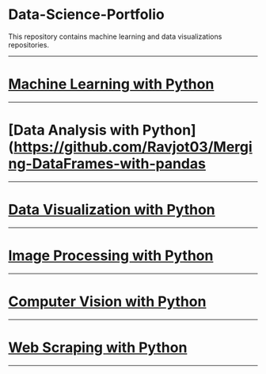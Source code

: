 # Data-Science-Portfolio
This repository contains machine learning and data visualizations repositories.

------------------------------------------------------------------------------------

# [Machine Learning with Python](https://github.com/Ravjot03/Machine-Learning-with-Python)

------------------------------------------------------------------------------------

# [Data Analysis with Python](https://github.com/Ravjot03/Merging-DataFrames-with-pandas

------------------------------------------------------------------------------------

# [Data Visualization with Python](https://github.com/Ravjot03/Data-Visualization-with-Python)

------------------------------------------------------------------------------------

# [Image Processing with Python](https://github.com/Ravjot03/Image-Processing)

------------------------------------------------------------------------------------

# [Computer Vision with Python](https://github.com/Ravjot03/Computer-Vision-with-Python)

------------------------------------------------------------------------------------

# [Web Scraping with Python](https://github.com/Ravjot03/Selenium-with-Python)

------------------------------------------------------------------------------------
